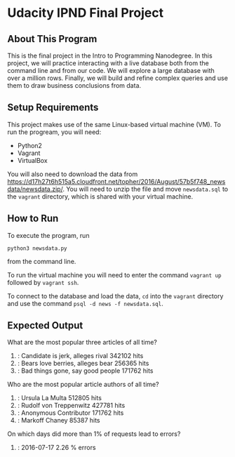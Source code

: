 # Udacity IPND Final Project

## About This Program
This is the final project in the Intro to Programming Nanodegree. In this project, we will practice interacting with a live database both from the command line and from our code. We will explore a large database with over a million rows. Finally, we will build and refine complex queries and use them to draw business conclusions from data.


## Setup Requirements
This project makes use of the same Linux-based virtual machine (VM). To run the progream, you will need:
- Python2
- Vagrant
- VirtualBox

You will also need to download the data from https://d17h27t6h515a5.cloudfront.net/topher/2016/August/57b5f748_newsdata/newsdata.zip/. You will need to unzip the file and move `newsdata.sql` to the `vagrant` directory, which is shared with your virtual machine.

## How to Run
To execute the program, run 
```
python3 newsdata.py
```
 from the command line.

To run the virtual machine you will need to enter the command `vagrant up` followed by `vagrant ssh`.

To connect to the database and load the data, `cd` into the `vagrant` directory and use the command `psql -d news -f newsdata.sql`.


## Expected Output

What are the most popular three articles of all time?

1. : Candidate is jerk, alleges rival    342102  hits
2. : Bears love berries, alleges bear    256365  hits
3. : Bad things gone, say good people    171762  hits

Who are the most popular article authors of all time?

1. : Ursula La Multa     512805  hits
2. : Rudolf von Treppenwitz      427781  hits
3. : Anonymous Contributor       171762  hits
4. : Markoff Chaney      85387  hits

On which days did more than 1% of requests lead to errors?

1. : 2016-07-17  2.26 % errors